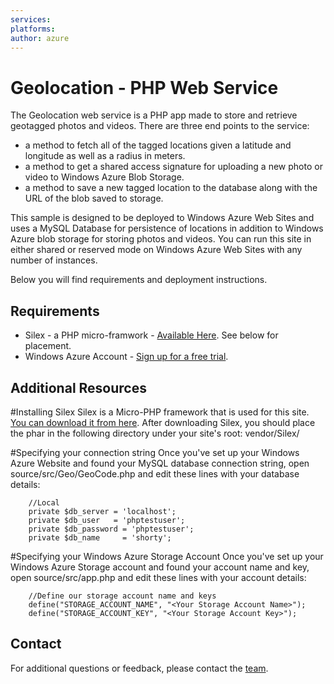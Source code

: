 ```yaml
---
services:
platforms:
author: azure
---
```


# Geolocation - PHP Web Service
The Geolocation web service is a PHP app made to store and retrieve geotagged photos and videos.  There are three end points to the service:
* a method to fetch all of the tagged locations given a latitude and longitude as well as a radius in meters.
* a method to get a shared access signature for uploading a new photo or video to Windows Azure Blob Storage.
* a method to save a new tagged location to the database along with the URL of the blob saved to storage.

This sample is designed to be deployed to Windows Azure Web Sites and uses a MySQL Database for persistence of locations in addition to Windows Azure blob storage for storing photos and videos. You can run this site in either shared or reserved mode on Windows Azure Web Sites with any number of instances.

Below you will find requirements and deployment instructions.

## Requirements
* Silex - a PHP micro-framwork - [Available Here](http://silex.sensiolabs.org/).  See below for placement.
* Windows Azure Account - [Sign up for a free trial](https://www.windowsazure.com/en-us/pricing/free-trial/).

## Additional Resources


#Installing Silex
Silex is a Micro-PHP framework that is used for this site.  [You can download it from here](http://silex.sensiolabs.org/).
After downloading Silex, you should place the phar in the following directory under your site's root:
vendor/Silex/

#Specifying your connection string
Once you've set up your Windows Azure Website and found your MySQL database connection string, open source/src/Geo/GeoCode.php and edit these lines with your database details:

		//Local
		private $db_server = 'localhost';
		private $db_user   = 'phptestuser';
		private $db_password = 'phptestuser';
		private $db_name     = 'shorty';

#Specifying your Windows Azure Storage Account
Once you've set up your Windows Azure Storage account and found your account name and key, open source/src/app.php and edit these lines with your account details:

		//Define our storage account name and keys
		define("STORAGE_ACCOUNT_NAME", "<Your Storage Account Name>");
		define("STORAGE_ACCOUNT_KEY", "<Your Storage Account Key>");

## Contact

For additional questions or feedback, please contact the [team](mailto:chrisner@microsoft.com).